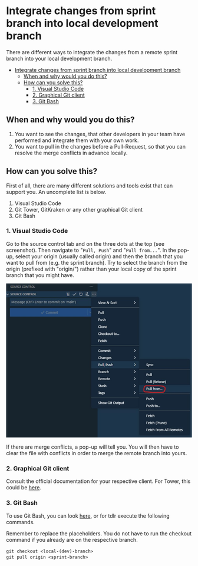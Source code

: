 # Integrate changes from sprint branch into local development branch

There are different ways to integrate the changes from a remote sprint branch into your local development branch.

- [Integrate changes from sprint branch into local development branch](#integrate-changes-from-sprint-branch-into-local-development-branch)
  - [When and why would you do this?](#when-and-why-would-you-do-this)
  - [How can you solve this?](#how-can-you-solve-this)
    - [1. Visual Studio Code](#1-visual-studio-code)
    - [2. Graphical Git client](#2-graphical-git-client)
    - [3. Git Bash](#3-git-bash)

## When and why would you do this?

1. You want to see the changes, that other developers in your team have performed and integrate them with your own work.
2. You want to pull in the changes before a Pull-Request, so that you can resolve the merge conflicts in advance locally.

## How can you solve this?

First of all, there are many different solutions and tools exist that can support you. An uncomplete list is below.

1. Visual Studio Code
2. Git Tower, GitKraken or any other graphical Git client
3. Git Bash

### 1. Visual Studio Code

Go to the source control tab and on the three dots at the top (see screenshot). Then navigate to "``Pull, Push``" and "``Pull from...``". In the pop-up, select your origin (usually called origin) and then the branch that you want to pull from (e.g. the sprint branch). Try to select the branch from the origin (prefixed with "origin/") rather than your local copy of the sprint branch that you might have.

![VSCode](vscode.jpg)

If there are merge conflicts, a pop-up will tell you. You will then have to clear the file with conflicts in order to merge the remote branch into yours.

### 2. Graphical Git client

Consult the official documentation for your respective client. For Tower, this could be [here](https://www.git-tower.com/learn/git/ebook/en/desktop-gui/remote-repositories/integrating-remote-changes).

### 3. Git Bash

To use Git Bash, you can look [here](https://stackoverflow.com/questions/20101994/how-to-git-pull-from-master-into-the-development-branch), or for tdlr execute the following commands.

Remember to replace the placeholders. You do not have to run the checkout command if you already are on the respective branch.

``` git bash
git checkout <local-(dev)-branch>
git pull origin <sprint-branch>
```
